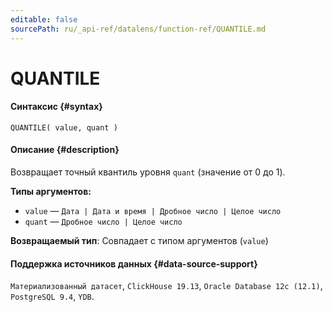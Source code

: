 ```yaml
---
editable: false
sourcePath: ru/_api-ref/datalens/function-ref/QUANTILE.md
---
```


# QUANTILE



#### Синтаксис {#syntax}


```
QUANTILE( value, quant )
```

#### Описание {#description}
Возвращает точный квантиль уровня `quant` (значение от 0 до 1).

**Типы аргументов:**
- `value` — `Дата | Дата и время | Дробное число | Целое число`
- `quant` — `Дробное число | Целое число`


**Возвращаемый тип**: Совпадает с типом аргументов (`value`)

#### Поддержка источников данных {#data-source-support}

`Материализованный датасет`, `ClickHouse 19.13`, `Oracle Database 12c (12.1)`, `PostgreSQL 9.4`, `YDB`.
